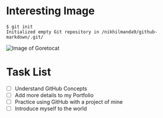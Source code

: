 # Interesting Image

```
$ git init
Initialized empty Git repository in /nikhilmanda9/github-markdown/.git/
```

![Image of Goretocat](https://octodex.github.com/images/goretocat.png)



# Task List
- [ ] Understand GitHub Concepts
- [ ] Add more details to my Portfolio
- [ ] Practice using GitHub with a project of mine
- [ ] Introduce myself to the world
